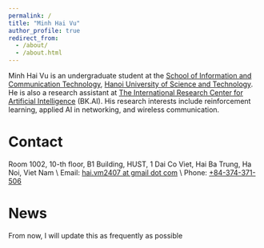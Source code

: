 ```yaml
---
permalink: /
title: "Minh Hai Vu"
author_profile: true
redirect_from: 
  - /about/
  - /about.html
---
```


Minh Hai Vu is an undergraduate student at the [School of Information and Communication Technology](https://soict.hust.edu.vn/en/), [Hanoi University of Science and Technology](https://hust.edu.vn/en/). He is also a research assistant at [The International Research Center for Artificial Intelligence](https://bkai.ai) (BK.AI). His research interests include reinforcement learning, applied AI in networking, and wireless communication.



Contact
======
Room 1002, 10-th floor, B1 Building, HUST, 1 Dai Co Viet, Hai Ba Trung, Ha Noi, Viet Nam \\
Email: [hai.vm2407 at gmail dot com](mailto:hai.vm2407@gmail.com) \\
Phone: [+84-374-371-506](tel:+84371371506)


News
======
From now, I will update this as frequently as possible
